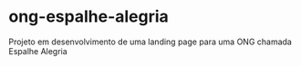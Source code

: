 # ong-espalhe-alegria
Projeto em desenvolvimento de uma landing page para uma ONG chamada Espalhe Alegria
